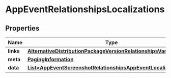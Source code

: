 

# AppEventRelationshipsLocalizations


## Properties

| Name | Type | Description | Notes |
|------------ | ------------- | ------------- | -------------|
|**links** | [**AlternativeDistributionPackageVersionRelationshipsVariantsLinks**](AlternativeDistributionPackageVersionRelationshipsVariantsLinks.md) |  |  [optional] |
|**meta** | [**PagingInformation**](PagingInformation.md) |  |  [optional] |
|**data** | [**List&lt;AppEventScreenshotRelationshipsAppEventLocalizationData&gt;**](AppEventScreenshotRelationshipsAppEventLocalizationData.md) |  |  [optional] |




